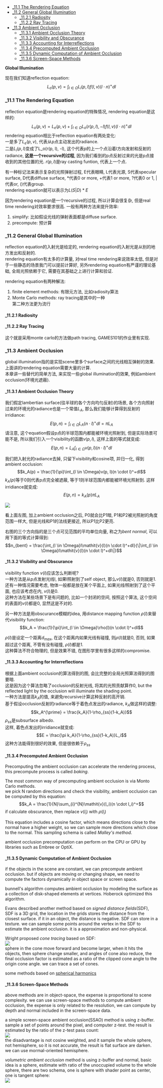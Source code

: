 <!-- TOC -->

- [_11.1 The Rendering Equation](#_111-the-rendering-equation)
- [_11.2 General Global Illumination](#_112-general-global-illumination)
  - [_11.2.1 Radiosity](#_1121-radiosity)
  - [_11.2.2 Ray Tracing](#_1122-ray-tracing)
- [_11.3 Ambient Occlusion](#_113-ambient-occlusion)
  - [_11.3.1 Ambient Occlusion Theory](#_1131-ambient-occlusion-theory)
  - [_11.3.2 Visibility and Obscurance](#_1132-visibility-and-obscurance)
  - [_11.3.3 Accounting for Interreflections](#_1133-accounting-for-interreflections)
  - [_11.3.4 Precomputed Ambient Occlusion](#_1134-precomputed-ambient-occlusion)
  - [_11.3.5 Dynamic Computation of Ambient Occlusion](#_1135-dynamic-computation-of-ambient-occlusion)
  - [_11.3.6 Screen-Space Methods](#_1136-screen-space-methods)

<!-- /TOC -->

**Global Illumination**

现在我们知道reflection equation:
$$L_o(p, v) = \int_{l \in \Omega}L_i(p, l)f(l, v)(l \cdot n)^+ dl$$

<a id="markdown-_111-the-rendering-equation" name="_111-the-rendering-equation"></a>
### _11.1 The Rendering Equation

reflection equation是rendering equation的特殊情况, rendering equation是这样的:
$$L_o(p, v) = L_e(p, v) + \int_{l \in \Omega}L_o(r(p, l), -l)f(l, v)(l \cdot n)^+dl$$
rendering equation相比于reflection equation有两处变化:  
一是多了$L_e(p, v)$, 代表从p点主动发出的radiance.  
二是$L_i(p, l)$变成了L_o(r(p, l), -l), 这个代表p的上一个点沿着l方向发射和反射的radiance, **这是一个recursive的过程**, 因为我们看到的p点反射过来的光是p点接收到的其他位置的光. $r(p, l)$是ray casting funtion, 代表上一个点.  

有一种标记法来表示复杂的光照弹射过程, E代表眼睛, L代表光源, S代表specular surface, D代表diffuse surface, $*$代表0 or more, $+$代表1 or more, $?$代表0 or 1, $|$代表or, $()$代表group.  
rendering equation就可以表示为$L(S|D)*E$

因为rendering equation是一个recursive的过程, 所以计算会很复杂, 但是real time rendering对效率要求很高. 一般有两种方法来提升效率:  
1. simplify: 比如假设光线的弹射表面都是diffuse surface.
2. precompute: 预计算

### _11.2 General Global Illumination

reflection equation的入射光是给定的, rendering equation的入射光是从别的地方发出和反射的.  
rendering equation有太多的计算量, 对real time rendering来说效率太低, 但是对于一些静态的场景我门可以提前计算好, 另外rendering equation有严谨的理论基础, 全局光照依赖于它, 需要在其基础之上进行计算和验证.

rendering equation有两种解法:  
1. finite element methods: 有限元方法, 比如radiosity算法
2. Monte Carlo methods: ray tracing是其中的一种  
第二种方法更为流行

#### _11.2.1 Radiosity

#### _11.2.2 Ray Tracing

这个就是采用monte carlo的方法做path tracing, GAMES101的作业里有实现.

### _11.3 Ambient Occlusion

global illumination指的是实现scene里多个surface之间的光线相互弹射的效果.  
上面讲的rendering equation需要大量的计算.  
本章讲一些替代的简单方法, 来实现一些global illumination的效果, 例如ambient occlusion(环境光遮蔽).

#### _11.3.1 Ambient Occlusion Theory

我们假定lambertian surface(往半球的各个方向均匀反射)的场景, 各个方向照射过来的环境光的radiance也是一个常值$L_A$, 那么我们能够计算得到反射的irridiance:
$$E(p, n) = \int_{l \in \Omega}L_A(n \cdot l)^+dl = \pi L_A$$
请注意, 这个equation假设p点的半球范围内都能被环境光照射到, 但是实际场景可能不是, 所以我们引入一个visibility的函数$v(p, l)$, 这样上面的等式就变成:
$$E(p, n) = L_A\int_{l \in \Omega}v(p, l)(n \cdot l)^+dl$$

我们把入射光的radiance去掉, 只留下visibility和cosine项, 并归一化, 得到ambient occlusion:
$$k_A(p) = \frac{1}{\pi}\int_{l \in \Omega}v(p, l)(n \cdot l)^+dl$$
$k_A(p)$等于0则代表p点完全被遮蔽, 等于1则半球范围内都能被环境光照射到.
这样irridiance就变成:
$$E(p, n) = k_A(p) \pi L_A$$

<img src="_images/real_time_rendering/ambient_occlusion.png">

看上面左图, 加上ambient occlusion之后, P0就会比P1暗, P1和P2被光照射的角度范围一样大, 但是光线和P1的法线更接近, 所以P1比P2更亮.

右图的三个方向指的是三个点可见范围的平均单位向量, 称之为*bent normal*, 可以用下面的等式计算得到:
$$n_{bent} = \frac{\int_{l \in \Omega}l\mathit{v}(l)(n \cdot l)^+dl}{\|\int_{l \in \Omega}l\mathit{v}(l)(n \cdot l)^+dl\|}$$

#### _11.3.2 Visibility and Obscurance

visibility function $\mathit{v}(l)$应该怎么判断呢?  
一种方法是从p点发射光线l, 如果l照射到了self object, 那么$v(l)$就是0, 否则就是1. 还有一种情况需要考虑, 物体一般都是放在某个平面上, 如果光线$l$照射到了这个平面, 也应该考虑在内, $v(l)$是0.  
这种方法在某些场景下是有问题的, 比如一个封闭的空间, 按照这个算法, 这个空间的表面的$v(l)$都是0, 显然这是不对的. 

另一种方法是用obscurance模糊的idea, 用distance mapping function $\rho(l)$来替代visibility function:
$$k_A = \frac{1}{\pi}\int_{l \in \Omega}\rho(l)(n \cdot l)^+dl$$

$\rho(l)$是设定一个距离$d_{max}$, 在这个距离内如果光线有碰撞, 则$\rho(l)$就是0, 否则, 如果超过这个距离, 不管有没有碰撞, $\rho(l)$都是1.  
这种算法不符合物理的, 但是效果不错, 在图形学里有很多这样的compromise.

#### _11.3.3 Accounting for Interreflections

根据上面ambient occlusion的算法得到的图, 会比完整的全局光照算法得到的图要暗.  
这是因为这个算法忽略了occlusion的反射光线, 将其的光照贡献算作0, but the reflected light by the occlusion will illuminate the shading point.  
一种方法是提高$k_A$的值, 来避免recursive计算这种反射的高开销.  
基于假设occlusion反射的radiance等于着色点发出的radiance, $k_A$做这样的调整:
$$k_A^{\prime} = \frac{k_A}{1-\rho_{ss}(1-k_A)}$$
$\rho_{ss}$是subsurface albedo.  
这样, 着色点发出的irridiance就变成:
$$E = \frac{\pi k_A}{1-\rho_{ss}(1-k_A)}L_i$$
这种方法能得到很好的效果, 但是很依赖于$\rho_{ss}$

#### _11.3.4 Precomputed Ambient Occlusion

Precomputing the ambient occlusion can accelerate the rendering process, this precompute process is called *baking*.

The most common way of precomputing ambient occlusion is via Monto Carlo methods.  
we pick N random directions and check the visibility, ambient occlusion can be computed by this equation:
$$k_A = \frac{1}{N}\sum_{i}^{N}\mathit{v}(l_i)(n \cdot l_i)^+$$
if calculate obscurance, then replace $\mathit{v}(l_i)$ with $\rho(l_i)$

This equation includes a cosine factor, which means directions close to the normal have a higher weight, so we can sample more directions which close to the normal. This sampling schema is called *Malley's method*.

ambient occlusion precomputation can perform on the CPU or GPU by libraries such as Embree or OptiX.

#### _11.3.5 Dynamic Computation of Ambient Occlusion

if the objects in the scene are constant, we can precompute ambient occlusion. but if objects are moving or changing shape, we need to compute the factors dynamically in object space or screen space.

bunnell's algorithm computes ambient occlusion by modeling the surface as a collection of disk-shaped elements at vertices. Hoberock optimized this algorithm.

Evans described another method based on *signed distance fields*(SDF), SDF is a 3D grid, the location in the grids stores the distance from the closest surface. if it in an object, the distance is negative. SDF can store in a texture. we can sample some points around the vertex in the SDF to estimate the ambient occlusion. it is a approximation and non-physical. 

Wright proposed *cone tracing* based on SDF:  
<img src="_images/real_time_rendering/cone_tracing.png">  
sphere in the cone move forward and become larger, when it hits the objects, then sphere change smaller, and angles of cone also reduce, the final occlusion factor is estimated as a ratio of the clipped cone angle to the origin cone angle. we can trace a set of cones.

some methods based on [spherical harmonics](docs/RealTimeRendering/10_local_illumination?id=spherical-harmonics)

#### _11.3.6 Screen-Space Methods

above methods are in object-space, the expense is proportional to scene complexity. we can use screen-space methods to compute ambient occlusion, the expense is only related to the resolution, we can compute by depth and normal included in the screen-space data.

a simple screen-space ambient occlusion(SSAO) method is using z-buffer. sample a set of points around the pixel, and computer z-test. the result is estimated by the ratio of the z-test pass count:  
<img src="_images/real_time_rendering/ssao.png">  
the disadvantage is not cosine weighted, and it sample the whole sphere, not hemisphere, so it is not accurate, the result is flat surface are darken. we can use mormal-oriented hemisphere.

*volumetric ambient occlusion* method is using z-buffer and normal, basic idea is a sphere, esitimate with ratio of the unoccupied volume to the whole sphere, there are two schema, one is sphere with shader point as center, one is tangent sphere:  
<img src="_images/real_time_rendering/volumetric_ambient_occlusion.png">  